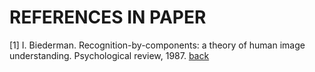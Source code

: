 # REFERENCES IN PAPER

<a name="1" />

[1] I. Biederman. Recognition-by-components: a theory of human image understanding. Psychological review, 1987. [back](https://github.com/aktumar/3D_reconstruction/blob/main/README.md#dataset)

